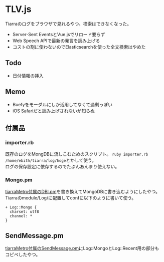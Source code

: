 # TLV.js
Tiarraのログをブラウザで見れるやつ。検索はできなくなった。

- Server-Sent EventsとVue.jsでリロード要らず
- Web Speech APIで最新の発言を読み上げる
- コストの割に使わないのでElasticsearchを使った全文検索はやめた

## Todo
- 日付情報の挿入

## Memo
- Buefyをモーダルにしか活用してなくて過剰っぽい
- iOS Safariだと読み上げされないが知らぬ

## 付属品
### importer.rb
既存のログをMongDBに流しこむためのスクリプト。
`ruby importer.rb /home/ebith/tiarra/log/hoge`とかして使う。  
ログの保存設定に依存するのでたぶんあんまり使えない。

### Mongo.pm
[tiarraMetro付属のDBI.pm](https://github.com/tyoro/tiarraMetro/blob/master/misc/DBI.pm)を書き換えてMongoDBに書き込むようにしたやつ。  
Tiarraのmodule/Log/に配置してconfに以下のように書いて使う。
```
+ Log::Mongo {
  charset: utf8
  channel: *
}
```

## SendMessage.pm
[tiarraMetro付属のSendMessage.pm](https://github.com/tyoro/tiarraMetro/blob/master/misc/SendMessage.pm)にLog::MongoとLog::Recent用の部分もコピペしたやつ。
